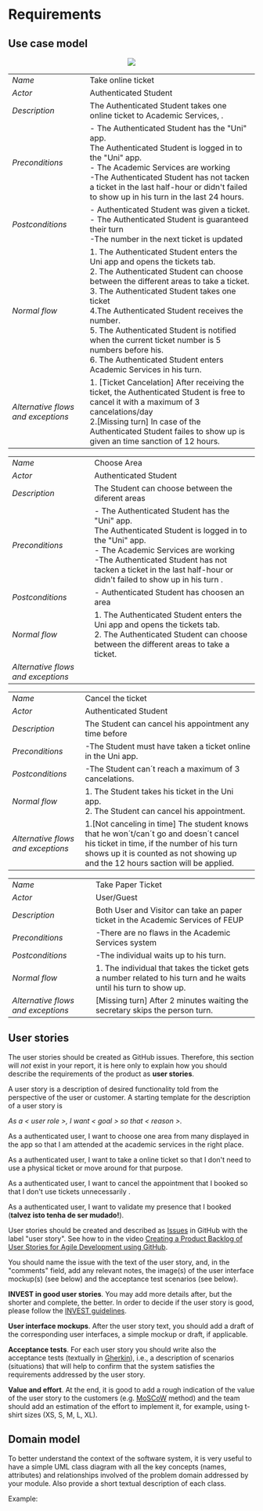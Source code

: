# Requirements

## Use case model 

 <p align="center" justify="center">
  <img src="https://github.com/LEIC-ES-2021-22/2LEIC11T5/blob/main/images/Use_Case_View.png"/>
</p>


|||
| --- | --- |
| *Name* | Take online ticket |
| *Actor* | Authenticated Student | 
| *Description* |The Authenticated Student takes one online ticket to Academic Services, . |
| *Preconditions* | - The Authenticated Student has the "Uni" app. <br> The Authenticated Student is logged in to the "Uni" app. <br> - The Academic Services are working <br> -The Authenticated Student has not tacken a ticket in the last half-hour or didn't failed to show up in his turn in the last 24 hours. <br> |
| *Postconditions* | - Authenticated Student was given a ticket. <br> - The Authenticated Student is guaranteed their turn <br> -The number in the next ticket is updated  | 
| *Normal flow* | 1. The Authenticated Student enters the Uni app and opens the tickets tab. <br> 2. The Authenticated Student can choose between the different areas to take a ticket. <br> 3. The Authenticated Student takes one ticket <br> 4.The Authenticated Student receives the number. <br> 5. The Authenticated Student is notified when the current ticket number is 5 numbers before his. <br> 6. The Authenticated Student enters Academic Services in his turn. |
| *Alternative flows and exceptions* | 1. [Ticket Cancelation] After receiving the ticket, the Authenticated Student is free to cancel it with a maximum of 3 cancelations/day <br> 2.[Missing turn] In case of the Authenticated Student failes to show up is given an time sanction of 12 hours.<br>|

|||
| --- | --- |
| *Name* | Choose Area |
| *Actor* | Authenticated Student | 
| *Description* | The Student can choose between the diferent areas|
| *Preconditions* |- The Authenticated Student has the "Uni" app. <br> The Authenticated Student is logged in to the "Uni" app. <br> - The Academic Services are working <br> -The Authenticated Student has not tacken a ticket in the last half-hour or didn't failed to show up in his turn . <br> |
| *Postconditions* |  - Authenticated Student has choosen an area | 
| *Normal flow* | 1. The Authenticated Student enters the Uni app and opens the tickets tab. <br> 2. The Authenticated Student can choose between the different areas to take a ticket.|
| *Alternative flows and exceptions* ||

|||
| --- | --- |
| *Name* | Cancel the ticket |
| *Actor* |Authenticated Student | 
| *Description* | The Student can cancel his appointment any time before |
| *Preconditions* | -The Student must have taken a ticket online in the Uni app. |
| *Postconditions* |  -The Student can´t reach a maximum of 3 cancelations.| 
| *Normal flow* | 1. The Student takes his ticket in the Uni app. <br> 2. The Student can cancel his appointment.  |
| *Alternative flows and exceptions* | 1.[Not canceling in time] The student knows that he won´t/can´t go and doesn´t cancel his ticket in time, if the number of his turn shows up it is counted as not showing up and the 12 hours saction will be applied. |

|||
| --- | --- |
| *Name* | Take Paper Ticket |
| *Actor* | User/Guest | 
| *Description* | Both User and Visitor can take an paper ticket in the Academic Services of FEUP |
| *Preconditions* | -There are no flaws in the Academic Services system  |
| *Postconditions* | -The individual waits up to his turn.  | 
| *Normal flow* |  1. The individual that takes the ticket gets a number related to his turn and he waits until his turn to show up.|
| *Alternative flows and exceptions* | [Missing turn] After 2 minutes waiting the secretary skips the person turn. |


## User stories
The user stories should be created as GitHub issues. Therefore, this section will *not* exist in your report, it is here only to explain how you should describe the requirements of the product as **user stories**. 

A user story is a description of desired functionality told from the perspective of the user or customer. A starting template for the description of a user story is 

*As a < user role >, I want < goal > so that < reason >.*

As a authenticated user, I want to choose one area from many displayed in the app so that I am attended at the academic services in the right place.

As a authenticated user, I want to take a online ticket so that I don't need to use a physical ticket or move around for that purpose.

As a authenticated user, I want to cancel the appointment that I booked so that I don't use tickets unnecessarily . 

As a authenticated user, I want to validate my presence that I booked (**talvez isto tenha de ser mudado!**).

User stories should be created and described as [Issues](https://github.com/LEIC-ES-2021-22/templates/issues) in GitHub with the label "user story". See how to in the video [Creating a Product Backlog of User Stories for Agile Development using GitHub](https://www.youtube.com/watch?v=m8ZxTHSKSKE).

You should name the issue with the text of the user story, and, in the "comments" field, add any relevant notes, the image(s) of the user interface mockup(s) (see below) and the acceptance test scenarios (see below). 

**INVEST in good user stories**. 
You may add more details after, but the shorter and complete, the better. In order to decide if the user story is good, please follow the [INVEST guidelines](https://xp123.com/articles/invest-in-good-stories-and-smart-tasks/).

**User interface mockups**.
After the user story text, you should add a draft of the corresponding user interfaces, a simple mockup or draft, if applicable.

**Acceptance tests**.
For each user story you should write also the acceptance tests (textually in [Gherkin](https://cucumber.io/docs/gherkin/reference/)), i.e., a description of scenarios (situations) that will help to confirm that the system satisfies the requirements addressed by the user story.

**Value and effort**.
At the end, it is good to add a rough indication of the value of the user story to the customers (e.g. [MoSCoW](https://en.wikipedia.org/wiki/MoSCoW_method) method) and the team should add an estimation of the effort to implement it, for example, using t-shirt sizes (XS, S, M, L, XL).



## Domain model

To better understand the context of the software system, it is very useful to have a simple UML class diagram with all the key concepts (names, attributes) and relationships involved of the problem domain addressed by your module. 
Also provide a short textual description of each class. 

Example:
 <p align="center" justify="center">
  <img src=""/>
</p>
